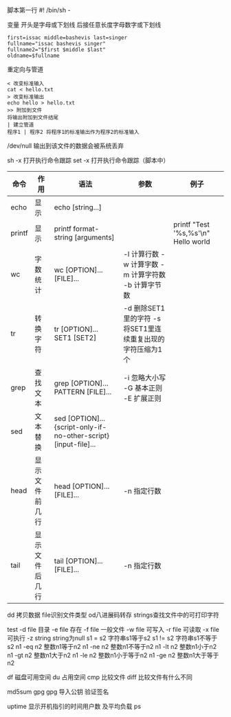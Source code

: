 

脚本第一行
#! /bin/sh - 

变量 开头是字母或下划线 后接任意长度字母数字或下划线
```
first=issac middle=bashevis last=singer
fullname="issac bashevis singer"
fullname2="$first $middle $last"
oldname=$fullname
```

重定向与管道
```
< 改变标准输入
cat < hello.txt
> 改变标准输出
echo hello > hello.txt
>> 附加到文件
将输出附加到文件结尾
| 建立管道
程序1 | 程序2 将程序1的标准输出作为程序2的标准输入

```

/dev/null 输出到该文件的数据会被系统丢弃


sh -x 打开执行命令跟踪
set -x 打开执行命令跟踪（脚本中）

|命令|作用|语法|参数|例子|
|-----|----|---|----|----|
|echo|显示|echo [string...]|||
|printf|显示|printf format-string [arguments]||printf "Test '%s,%s'\n" Hello world|
|wc|字数统计|wc [OPTION]... [FILE]...|-l 计算行数 -w 计算字数 -m 计算字符数 -b 计算字节数|||
|tr|转换字符|tr [OPTION]... SET1 [SET2]|-d 删除SET1里的字符 -s 将SET1里连续重复出现的字符压缩为1个||
|grep|查找文本|grep [OPTION]... PATTERN [FILE]...|-i 忽略大小写 -G 基本正则 -E 扩展正则||
|sed|文本替换|sed [OPTION]... {script-only-if-no-other-script} [input-file]...||
|head|显示文件前几行|head [OPTION]... [FILE]...|-n 指定行数||
|tail|显示文件后几行|tail [OPTION]... [FILE]...|-n 指定行数||



dd 拷贝数据
file识别文件类型
od八进展码转存
strings查找文件中的可打印字符

test 
-d file 目录
-e file 存在
-f file 一般文件
-w file 可写入
-r file 可读取
-x file 可执行
-z string string为null
s1 = s2 字符串s1等于s2
s1 != s2 字符串s1不等于s2
n1 -eq n2 整数n1等于n2
n1 -ne n2 整数n1不等于n2
n1 -lt n2 整数n1小于n2
n1 -gt n2 整数n1大于n2
n1 -le n2 整数n1小于等于n2
n1 -ge n2 整数n1大于等于n2

df 磁盘可用空间
du 占用空间
cmp 比较文件
diff 比较文件有什么不同

md5sum 
gpg
gpg 导入公钥
验证签名

uptime 显示开机指引的时间用户数 及平均负载
ps
